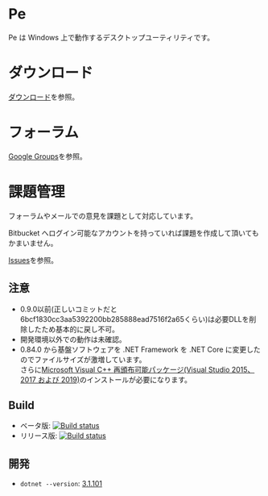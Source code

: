 # Pe

Pe は Windows 上で動作するデスクトップユーティリティです。


# ダウンロード

[ダウンロード](https://bitbucket.org/sk_0520/pe/downloads)を参照。


# フォーラム

[Google Groups](https://groups.google.com/d/forum/pe_development)を参照。


# 課題管理

フォーラムやメールでの意見を課題として対応しています。

Bitbucket へログイン可能なアカウントを持っていれば課題を作成して頂いてもかまいません。

[Issues](https://bitbucket.org/sk_0520/pe/issues?status=new&status=open)を参照。


## 注意

* 0.9.0以前(正しいコミットだと6bcf1830cc3aa5392200bb285888ead7516f2a65くらい)は必要DLLを削除したため基本的に戻し不可。
* 開発環境以外での動作は未確認。
* 0.84.0 から基盤ソフトウェアを .NET Framework を .NET Core に変更したのでファイルサイズが激増しています。  
  さらに[Microsoft Visual C++ 再頒布可能パッケージ(Visual Studio 2015、2017 および 2019)](https://support.microsoft.com/ja-jp/help/2977003/the-latest-supported-visual-c-downloads)のインストールが必要になります。

## Build

* ベータ版: [![Build status](https://ci.appveyor.com/api/projects/status/ll41wy1edp5546hn?svg=true)](https://ci.appveyor.com/project/sk_0520/pe-beta)
* リリース版: [![Build status](https://ci.appveyor.com/api/projects/status/ghry8e2sjjococ0d/branch/master?svg=true)](https://ci.appveyor.com/project/sk_0520/pe-release/branch/master)

## 開発

* `dotnet --version`: [3.1.101](https://dotnet.microsoft.com/download/dotnet-core/3.1)



